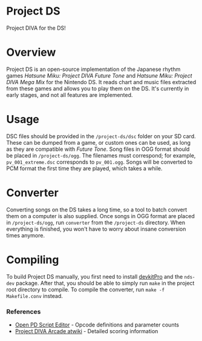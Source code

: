 # Project DS
Project DIVA for the DS!

# Overview
Project DS is an open-source implementation of the Japanese rhythm games *Hatsune Miku: Project DIVA Future Tone* and *Hatsune Miku: Project DIVA Mega Mix* for the Nintendo DS. It reads chart and music files extracted from these games and allows you to play them on the DS. It's currently in early stages, and not all features are implemented.

# Usage
DSC files should be provided in the `/project-ds/dsc` folder on your SD card. These can be dumped from a game, or custom ones can be used, as long as they are compatible with *Future Tone*. Song files in OGG format should be placed in `/project-ds/ogg`. The filenames must correspond; for example, `pv_001_extreme.dsc` corresponds to `pv_001.ogg`. Songs will be converted to PCM format the first time they are played, which takes a while.

# Converter
Converting songs on the DS takes a long time, so a tool to batch convert them on a computer is also supplied. Once songs in OGG format are placed in `/project-ds/ogg`, run `converter` from the `/project-ds` directory. When everything is finished, you won't have to worry about insane conversion times anymore.

# Compiling
To build Project DS manually, you first need to install [devkitPro](https://devkitpro.org/wiki/Getting_Started) and the `nds-dev` package. After that, you should be able to simply run `make` in the project root directory to compile. To compile the converter, run `make -f Makefile.conv` instead.

### References
* [Open PD Script Editor](https://notabug.org/thatrandomlurker/Open-PD-Script-Editor) - Opcode definitions and parameter counts
* [Project DIVA Arcade atwiki](https://w.atwiki.jp/projectdiva_ac/pages/128.html) - Detailed scoring information
